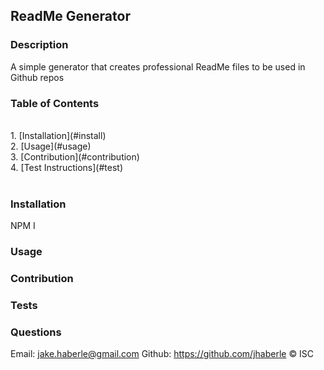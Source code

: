 
  
  ## ReadMe Generator

  ### Description
  A simple generator that creates professional ReadMe files to be used in Github repos

  ### Table of Contents 
  <br>
  1. [Installation](#install)<br>
  2. [Usage](#usage)<br>
  3. [Contribution](#contribution)<br>
  4. [Test Instructions](#test)<br>
  <br>

  ### Installation
  NPM I

  ### Usage
  

  ### Contribution
  

  ### Tests
  

  ### Questions

  Email: jake.haberle@gmail.com
  Github: https://github.com/jhaberle
  © ISC 
